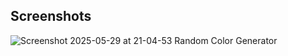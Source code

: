 ## Screenshots
![Screenshot 2025-05-29 at 21-04-53 Random Color Generator](https://github.com/user-attachments/assets/7a24e2b2-3556-485c-9cbd-0eddac97c428)
